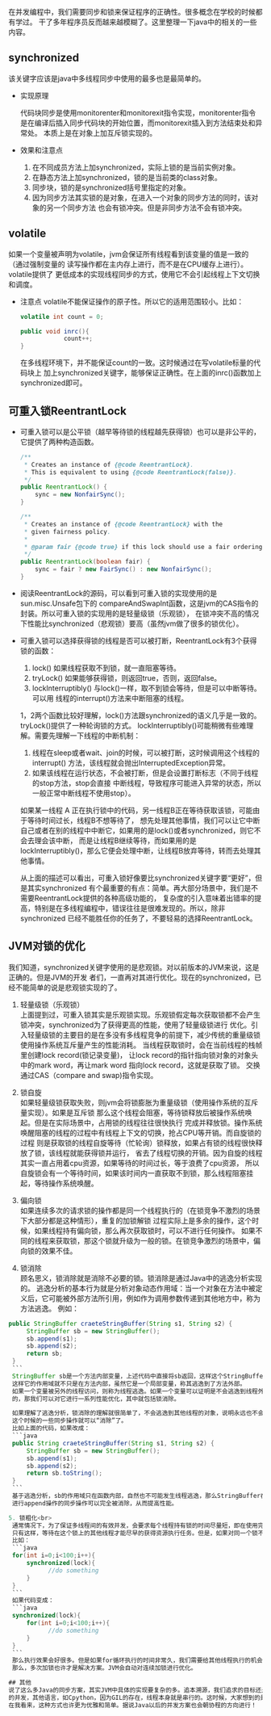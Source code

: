 在并发编程中，我们需要同步和锁来保证程序的正确性。很多概念在学校的时候都有学过。
干了多年程序员反而越来越模糊了。这里整理一下java中的相关的一些内容。

##  synchronized

该关键字应该是java中多线程同步中使用的最多也是最简单的。

* 实现原理

  代码块同步是使用monitorenter和monitorexit指令实现，monitorenter指令是在编译后插入同步代码块的开始位置，而monitorexit插入到方法结束处和异常处。
  本质上是在对象上加互斥锁实现的。

* 效果和注意点
    1. 在不同成员方法上加synchronized，实际上锁的是当前实例对象。
    2. 在静态方法上加synchronized，锁的是当前类的class对象。
    3. 同步块，锁的是synchronized括号里指定的对象。
    4. 因为同步方法其实锁的是对象，在进入一个对象的同步方法的同时，该对象的另一个同步方法
    也会有锁冲突。但是非同步方法不会有锁冲突。

## volatile

如果一个变量被声明为volatile，jvm会保证所有线程看到该变量的值是一致的（通过强制变量的
读写操作都在主内存上进行，而不是在CPU缓存上进行）。volatile提供了
更低成本的实现线程同步的方式，使用它不会引起线程上下文切换和调度。

* 注意点
   volatile不能保证操作的原子性。所以它的适用范围较小。比如：

   ```java
   volatile int count = 0;

   public void inrc(){
               count++;
   }
   ```
   在多线程环境下，并不能保证count的一致。这时候通过在写volatile标量的代码块上
   加上synchronized关键字，能够保证正确性。在上面的inrc()函数加上synchronized即可。

## 可重入锁ReentrantLock
* 可重入锁可以是公平锁（越早等待锁的线程越先获得锁）也可以是非公平的，它提供了两种构造函数。
    ```java
    /**
     * Creates an instance of {@code ReentrantLock}.
     * This is equivalent to using {@code ReentrantLock(false)}.
     */
    public ReentrantLock() {
        sync = new NonfairSync();
    }

    /**
     * Creates an instance of {@code ReentrantLock} with the
     * given fairness policy.
     *
     * @param fair {@code true} if this lock should use a fair ordering policy
     */
    public ReentrantLock(boolean fair) {
        sync = fair ? new FairSync() : new NonfairSync();
    }
    ```
* 阅读ReentrantLock的源码，可以看到可重入锁的实现使用的是sun.misc.Unsafe包下的
compareAndSwapInt函数，这是jvm的CAS指令的封装。所以可重入锁的实现用的是轻量级锁（乐观锁），
在锁冲突不高的情况下性能比synchronized（悲观锁）要高（虽然jvm做了很多的锁优化）。

* 可重入锁可以选择获得锁的线程是否可以被打断，ReentrantLock有3个获得锁的函数：
    1. lock() 如果线程获取不到锁，就一直阻塞等待。
    2. tryLock() 如果能够获得锁，则返回true，否则，返回false。
    3. lockInterruptibly() 与lock()一样，取不到锁会等待，但是可以中断等待。可以用
    线程的interrupt()方法来中断阻塞的线程。

    1，2两个函数比较好理解，lock()方法跟synchronized的语义几乎是一致的。tryLock()提供了一种轮询锁的方式。
    lockInterruptibly()可能稍微有些难理解。需要先理解一下线程的中断机制：

    1. 线程在sleep或者wait、join的时候，可以被打断，这时候调用这个线程的interrupt()
    方法，该线程就会抛出InterruptedException异常。
    2. 如果该线程在运行状态，不会被打断，但是会设置打断标志（不同于线程的stop方法，stop会直接
    中断线程，导致程序可能进入异常的状态，所以一般正常中断线程不使用stop）。

    如果某一线程 A 正在执行锁中的代码，另一线程B正在等待获取该锁，可能由于等待时间过长，线程B不想等待了，
    想先处理其他事情，我们可以让它中断自己或者在别的线程中中断它，如果用的是lock()或者synchronized，则它不会去理会该中断，
    而是让线程B继续等待，而如果用的是lockInterruptibly()，那么它便会处理中断，让线程B放弃等待，转而去处理其他事情。

    从上面的描述可以看出，可重入锁好像要比synchronized关键字要“更好”，但是其实synchronized
    有个最重要的有点：简单。再大部分场景中，我们是不需要ReentrantLock提供的各种高级功能的，
    复杂度的引入意味着出错率的提高，特别是在多线程编程中，错误往往是很难发现的。所以，除非synchronized
    已经不能胜任你的任务了，不要轻易的选择ReentrantLock。

## JVM对锁的优化
   我们知道，synchronized关键字使用的是悲观锁。对以前版本的JVM来说，这是正确的。但是JVM的开发
   者们，一直再对其进行优化。现在的synchronized，已经不能简单的说是悲观锁实现的了。

   1. 轻量级锁（乐观锁）<br>
   上面提到过，可重入锁其实是乐观锁实现。乐观锁假定每次获取锁都不会产生锁冲突，synchronized为了获得更高的性能，使用了轻量级锁进行
   优化。引入轻量级锁的主要目的是在多没有多线程竞争的前提下，减少传统的重量级锁使用操作系统互斥量产生的性能消耗。
   当线程获取锁时，会在当前线程的栈帧里创建lock record(锁记录变量)，
   让lock record的指针指向锁对象的对象头中的mark word，再让mark word 指向lock record，这就是获取了锁。
   交换通过CAS（compare and swap)指令实现。

   2. 锁自旋 <br>
   如果轻量级锁获取失败，则jvm会将锁膨胀为重量级锁（使用操作系统的互斥量实现）。如果是互斥锁
   那么这个线程会阻塞，等待锁释放后被操作系统唤起。但是在实际场景中，占用锁的线程往往很快执行
   完成并释放锁。操作系统唤醒阻塞的线程的过程中有线程上下文的切换，抢占CPU等开销。而自旋锁的过程
   则是获取锁的线程自旋等待（忙轮询）锁释放，如果占有锁的线程很快释放了锁，该线程就能获得锁并运行，
   省去了线程切换的开销。因为自旋的线程其实一直占用着cpu资源，如果等待的时间过长，等于浪费了cpu资源，
   所以自旋锁会有一个等待时间，如果该时间内一直获取不到锁，那么线程阻塞挂起，等待操作系统唤醒。

   3. 偏向锁 <br>
   如果连续多次的请求锁的操作都是同一个线程执行的（在锁竞争不激烈的场景下大部分都是这种情形），重复的加锁解锁
   过程实际上是多余的操作，这个时候，如果线程持有偏向锁，那么再次获取锁时，可以不进行任何操作。
   如果不同的线程来获取锁，那这个锁就升级为一般的锁。在锁竞争激烈的场景中，偏向锁的效果不佳。

   4. 锁消除 <br>
   顾名思义，锁消除就是消除不必要的锁。锁消除是通过Java中的逃逸分析实现的。
   逃逸分析的基本行为就是分析对象动态作用域：当一个对象在方法中被定义后，它可能被外部方法所引用，例如作为调用参数传递到其他地方中，称为方法逃逸。
   例如：
   ```java
   public StringBuffer craeteStringBuffer(String s1, String s2) {
        StringBuffer sb = new StringBuffer();
        sb.append(s1);
        sb.append(s2);
        return sb;
    }
    ```
    StringBuffer sb是一个方法内部变量，上述代码中直接将sb返回，这样这个StringBuffer有可能被其他方法所改变，
    这样它的作用域就不只是在方法内部，虽然它是一个局部变量，称其逃逸到了方法外部。
    如果一个变量被另外的线程访问，则称为线程逃逸。如果一个变量可以证明是不会逃逸到线程外
    的，那我们可以对它进行一系列性能优化，其中就包括锁消除。

    如果理解了逃逸分析，锁消除的理解就很简单了，不会逃逸到其他线程的对象，说明永远也不会需要同步操作，
    这个时候的一些同步操作就可以“消除”了。
    比如上面的代码，如果改成：
    ```java
    public String craeteStringBuffer(String s1, String s2) {
        StringBuffer sb = new StringBuffer();
        sb.append(s1);
        sb.append(s2);
        return sb.toString();
    }
    ```
    基于逃逸分析，sb的作用域只在函数内部，自然也不可能发生线程逃逸，那么StringBuffer在
    进行append操作的同步操作可以完全被消除，从而提高性能。

   5. 锁粗化<br>
    通常情况下，为了保证多线程间的有效并发，会要求每个线程持有锁的时间尽量短，即在使用完公共资源后，应该立即释放锁。
    只有这样，等待在这个锁上的其他线程才能尽早的获得资源执行任务。但是，如果对同一个锁不停的进行请求、同步和释放，其本身也会消耗系统宝贵的资源，反而不利于性能的优化 。
    比如：
    ```java
    for(int i=0;i<100;i++){
	    synchronized(lock){
	          //do something
	    }
	}
	```
	如果代码变成：
    ```java
    synchronized(lock){
        for(int i=0;i<100;i++){
              //do something
        }
	}
	```
	那么执行效果会好很多。但是如果for循环执行的时间非常久，我们需要给其他线程执行的机会，
	那么，多次加锁也许才是解决方案。JVM会自动对连续加锁进行优化。

## 其他
说了这么多Java的同步方案，其实JVM中具体的实现要复杂的多。追本溯源，我们追求的目标还是高效
的并发，其他语言，如Cpython，因为GIL的存在，线程本身就是串行的。这时候，大家想到的是多进程 + 协程的方式实现高效并发。
在我看来，这种方式也许更为优雅和简单。据说Java以后的并发方案也会朝协程的方向进行！






